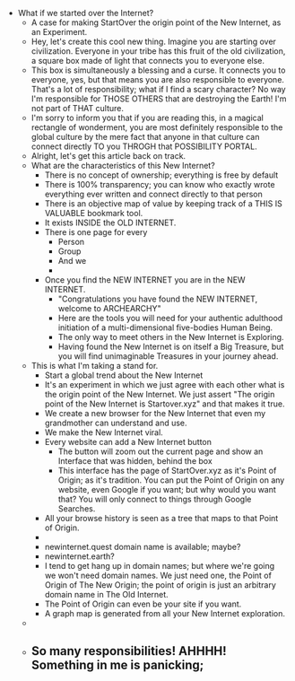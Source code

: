 - What if we started over the Internet?
	- A case for making StartOver the origin point of the New Internet, as an Experiment.
	- Hey, let's create this cool new thing. Imagine you are starting over civilization. Everyone in your tribe has this fruit of the old civilization, a square box made of light that connects you to everyone else.
	- This box is simultaneously a blessing and a curse. It connects you to everyone, yes, but that means you are also responsible to everyone. That's a lot of responsibility; what if I find a scary character? No way I'm responsible for THOSE OTHERS that are destroying the Earth! I'm not part of THAT culture.
	- I'm sorry to inform you that if you are reading this, in a magical rectangle of wonderment, you are most definitely responsible to the global culture by the mere fact that anyone in that culture can connect directly TO you THROGH that POSSIBILITY PORTAL.
	- Alright, let's get this article back on track.
	- What are the characteristics of this New Internet?
		- There is no concept of ownership; everything is free by default
		- There is 100% transparency; you can know who exactly wrote everything ever written and connect directly to that person
		- There is an objective map of value by keeping track of a THIS IS VALUABLE bookmark tool.
		- It exists INSIDE the OLD INTERNET.
		- There is one page for every
			- Person
			- Group
			- And we
			-
		- Once you find the NEW INTERNET you are in the NEW INTERNET.
			- "Congratulations you have found the NEW INTERNET, welcome to ARCHEARCHY"
			- Here are the tools you will need for your authentic adulthood initiation of a multi-dimensional five-bodies Human Being.
			- The only way to meet others in the New Internet is Exploring.
			- Having found the New Internet is on itself a Big Treasure, but you will find unimaginable Treasures in your journey ahead.
	- This is what I'm taking a stand for.
		- Start a global trend about the New Internet
		- It's an experiment in which we just agree with each other what is the origin point of the New Internet. We just assert "The origin point of the New Internet is Startover.xyz" and that makes it true.
		- We create a new browser for the New Internet that even my grandmother can understand and use.
		- We make the New Internet viral.
		- Every website can add a New Internet button
			- The button will zoom out the current page and show an Interface that was hidden, behind the box
			- This interface has the page of StartOver.xyz as it's Point of Origin; as it's tradition. You can put the Point of Origin on any website, even Google if you want; but why would you want that? You will only connect to things through Google Searches.
		- All your browse history is seen as a tree that maps to that Point of Origin.
		-
		- newinternet.quest domain name is available; maybe?
		- newinternet.earth?
		- I tend to get hang up in domain names; but where we're going we won't need domain names. We just need one, the Point of Origin of The New Origin; the point of origin is just an arbitrary domain name in The Old Internet.
		- The Point of Origin can even be your site if you want.
		- A graph map is generated from all your New Internet exploration.
	-
	- So many responsibilities! AHHHH! Something in me is panicking;
		-
